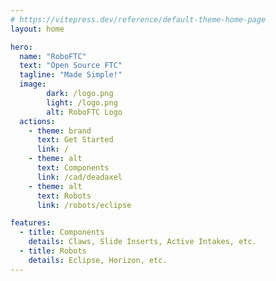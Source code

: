 ```yaml
---
# https://vitepress.dev/reference/default-theme-home-page
layout: home

hero:
  name: "RoboFTC"
  text: "Open Source FTC"
  tagline: "Made Simple!"
  image:
        dark: /logo.png
        light: /logo.png
        alt: RoboFTC Logo
  actions:
    - theme: brand
      text: Get Started
      link: /
    - theme: alt
      text: Components
      link: /cad/deadaxel
    - theme: alt
      text: Robots
      link: /robots/eclipse

features:
  - title: Components
    details: Claws, Slide Inserts, Active Intakes, etc.
  - title: Robots
    details: Eclipse, Horizon, etc.
---
```

